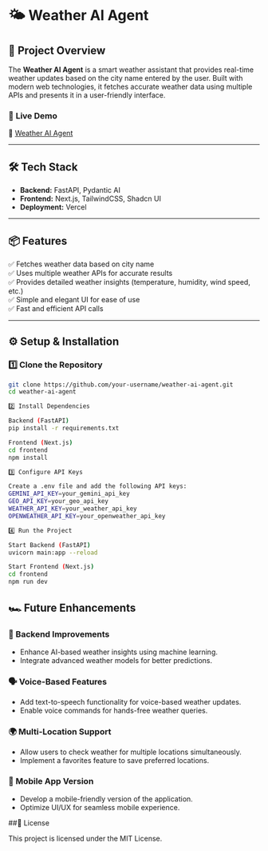 # 🌤️ Weather AI Agent  

## 🚀 Project Overview  
The **Weather AI Agent** is a smart weather assistant that provides real-time weather updates based on the city name entered by the user. Built with modern web technologies, it fetches accurate weather data using multiple APIs and presents it in a user-friendly interface.  

### 🔗 **Live Demo**  
🔗 [Weather AI Agent](https://weather-ai-agent-nine.vercel.app/)  

---

## 🛠️ Tech Stack  
- **Backend:** FastAPI, Pydantic AI  
- **Frontend:** Next.js, TailwindCSS, Shadcn UI  
- **Deployment:** Vercel  

---

## 📦 Features  
✅ Fetches weather data based on city name  
✅ Uses multiple weather APIs for accurate results  
✅ Provides detailed weather insights (temperature, humidity, wind speed, etc.)  
✅ Simple and elegant UI for ease of use  
✅ Fast and efficient API calls  

---

## ⚙️ Setup & Installation  

### 1️⃣ Clone the Repository  

```sh
git clone https://github.com/your-username/weather-ai-agent.git  
cd weather-ai-agent  

2️⃣ Install Dependencies

Backend (FastAPI)
pip install -r requirements.txt 

Frontend (Next.js)
cd frontend  
npm install  

3️⃣ Configure API Keys

Create a .env file and add the following API keys:
GEMINI_API_KEY=your_gemini_api_key  
GEO_API_KEY=your_geo_api_key  
WEATHER_API_KEY=your_weather_api_key  
OPENWEATHER_API_KEY=your_openweather_api_key  

4️⃣ Run the Project

Start Backend (FastAPI)
uvicorn main:app --reload  

Start Frontend (Next.js)
cd frontend  
npm run dev  

```
## 🏎️ Future Enhancements  

### **🔧 Backend Improvements**  
- Enhance AI-based weather insights using machine learning.  
- Integrate advanced weather models for better predictions.  

### **🗣️ Voice-Based Features**  
- Add text-to-speech functionality for voice-based weather updates.  
- Enable voice commands for hands-free weather queries.  

### **🌍 Multi-Location Support**  
- Allow users to check weather for multiple locations simultaneously.  
- Implement a favorites feature to save preferred locations.  

### **📱 Mobile App Version**  
- Develop a mobile-friendly version of the application.  
- Optimize UI/UX for seamless mobile experience.  

##📜 License

This project is licensed under the MIT License.
